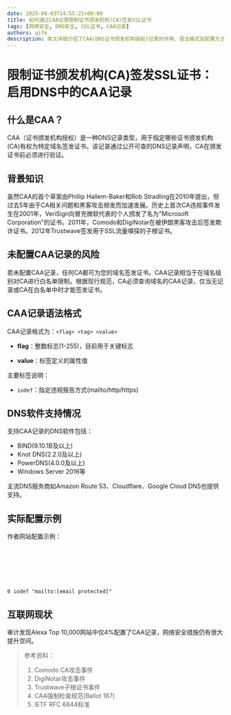 ```yaml
---
date: 2025-08-03T14:55:21+08:00
title: 如何通过CAA记录限制证书颁发机构(CA)签发SSL证书
tags: [网络安全, DNS安全, SSL证书, CAA记录]
authors: qife
description: 本文详细介绍了CAA(DNS证书颁发机构授权)记录的作用、语法格式及配置方法，通过限制可颁发SSL证书的CA机构来提升域名安全性，并分析了当前互联网CAA记录的采用现状。
---
```


# 限制证书颁发机构(CA)签发SSL证书：启用DNS中的CAA记录

## 什么是CAA？
CAA（证书颁发机构授权）是一种DNS记录类型，用于指定哪些证书颁发机构(CA)有权为特定域名签发证书。该记录通过公开可查的DNS记录声明，CA在颁发证书前必须进行验证。

## 背景知识
虽然CAA的首个草案由Phillip Hallem-Baker和Rob Stradling在2010年提出，但过去5年由于CA相关问题和黑客攻击频发而加速发展。历史上首次CA违规事件发生在2001年，VeriSign向冒充微软代表的个人颁发了名为"Microsoft Corporation"的证书。2011年，Comodo和DigiNotar在被伊朗黑客攻击后签发欺诈证书。2012年Trustwave签发用于SSL流量嗅探的子根证书。

## 未配置CAA记录的风险
若未配置CAA记录，任何CA都可为您的域名签发证书。CAA记录相当于在域名级别对CA进行白名单限制。根据现行规范，CA必须查询域名的CAA记录，仅当无记录或CA在白名单中时才能签发证书。

## CAA记录语法格式
CAA记录格式为：`<flag> <tag> <value>`

- **flag**：整数标志(1-255)，目前用于关键标志

- **value**：标签定义的属性值

主要标签说明：


- `iodef`：指定违规报告方式(mailto/http/https)

## DNS软件支持情况
支持CAA记录的DNS软件包括：
- BIND(9.10.1B及以上)
- Knot DNS(2.2.0及以上)
- PowerDNS(4.0.0及以上)
- Windows Server 2016等

主流DNS服务商如Amazon Route 53、Cloudflare、Google Cloud DNS也提供支持。

## 实际配置示例
作者网站配置示例：
```







0 iodef "mailto:[email protected]"
```

## 互联网现状
审计发现Alexa Top 10,000网站中仅4%配置了CAA记录，网络安全措施仍有很大提升空间。

> 参考资料：
> 1. Comodo CA攻击事件
> 2. DigiNotar攻击事件
> 3. Trustwave子根证书事件
> 4. CAA强制检查规范(Ballot 187)
> 5. IETF RFC 6844标准